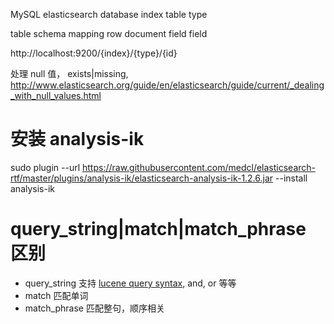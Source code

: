 MySQL                     elasticsearch
database                  index
table                     type

table schema              mapping
row                       document
field                     field

http://localhost:9200/{index}/{type}/{id}


处理 null 值， exists|missing, http://www.elasticsearch.org/guide/en/elasticsearch/guide/current/_dealing_with_null_values.html

# 安装 analysis-ik

sudo plugin --url https://raw.githubusercontent.com/medcl/elasticsearch-rtf/master/plugins/analysis-ik/elasticsearch-analysis-ik-1.2.6.jar --install analysis-ik

# query_string|match|match_phrase 区别

- query_string 支持 [lucene query syntax](http://www.lucenetutorial.com/lucene-query-syntax.html), and, or 等等
- match 匹配单词
- match_phrase 匹配整句，顺序相关
